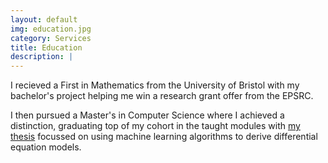 ```yaml
---
layout: default
img: education.jpg
category: Services
title: Education
description: |
---
```

I recieved a First in Mathematics from the University of Bristol with my bachelor's project helping me win a research grant offer from the EPSRC.

I then pursued a Master's in Computer Science where I achieved a distinction, graduating top of my cohort in the taught modules with <a href="https://sites.google.com/site/computationalantlab/projects/learning-population-dynamics-in">my thesis</a> focussed on using machine learning algorithms to derive differential equation models.
